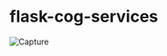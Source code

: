 # flask-cog-services

![Capture](https://user-images.githubusercontent.com/37369603/81181388-b1e5dd80-8fac-11ea-95a6-9e87e49760db.JPG)

